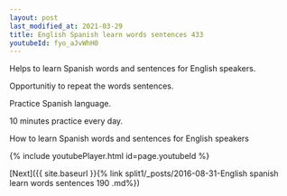 ```yaml
---
layout: post
last_modified_at: 2021-03-29
title: English Spanish learn words sentences 433 
youtubeId: fyo_aJvWhH0
---
```

 
 
Helps to learn Spanish words and sentences for English speakers.

Opportunitiy to repeat the words sentences. 

Practice Spanish language. 
 
10 minutes practice every day. 
 
How to learn Spanish words and sentences for English speakers 
 
{% include youtubePlayer.html id=page.youtubeId %}
 
 
[Next]({{ site.baseurl }}{% link  split1/_posts/2016-08-31-English spanish learn words sentences 190 .md%})
 
